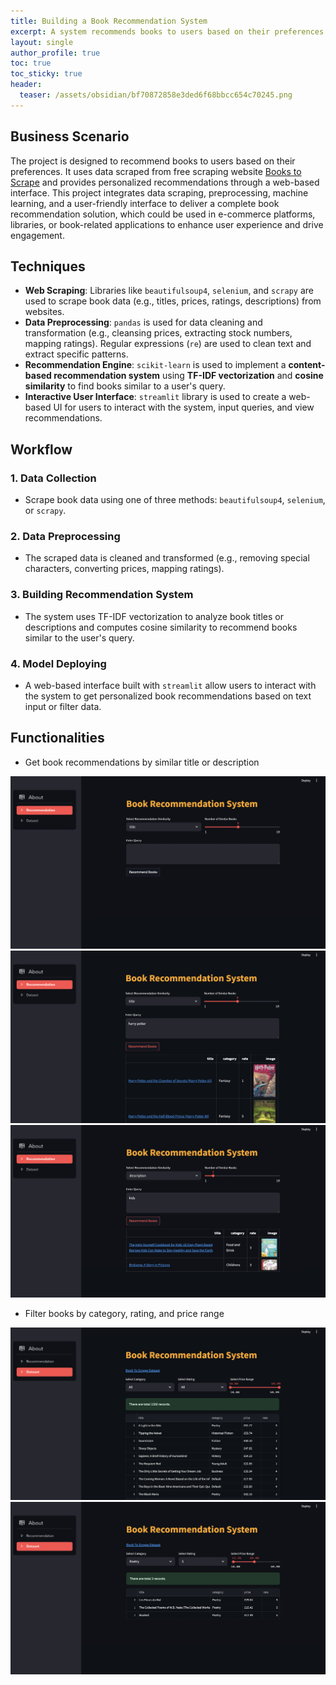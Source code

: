 ```yaml
---
title: Building a Book Recommendation System
excerpt: A system recommends books to users based on their preferences
layout: single
author_profile: true
toc: true
toc_sticky: true
header:
  teaser: /assets/obsidian/bf70872858e3ded6f68bbcc654c70245.png
---
```

## **Business Scenario**

The project is designed to recommend books to users based on their preferences. It uses data scraped from free scraping website [Books to Scrape](https://books.toscrape.com) and provides personalized recommendations through a web-based interface. This project integrates data scraping, preprocessing, machine learning, and a user-friendly interface to deliver a complete book recommendation solution, which could be used in e-commerce platforms, libraries, or book-related applications to enhance user experience and drive engagement.

## **Techniques**

- **Web Scraping**: Libraries like `beautifulsoup4`, `selenium`, and `scrapy` are used to scrape book data (e.g., titles, prices, ratings, descriptions) from websites.
- **Data Preprocessing**: `pandas` is used for data cleaning and transformation (e.g., cleansing prices, extracting stock numbers, mapping ratings). Regular expressions (`re`) are used to clean text and extract specific patterns.
- **Recommendation Engine**: `scikit-learn` is used to implement a **content-based recommendation system** using **TF-IDF vectorization** and **cosine similarity** to find books similar to a user's query.
- **Interactive User Interface**: `streamlit` library is used to create a web-based UI for users to interact with the system, input queries, and view recommendations.

## **Workflow**

### 1. **Data Collection**
- Scrape book data using one of three methods: `beautifulsoup4`, `selenium`, or `scrapy`.
### 2. **Data Preprocessing**
- The scraped data is cleaned and transformed (e.g., removing special characters, converting prices, mapping ratings).
### 3. **Building Recommendation System**
- The system uses TF-IDF vectorization to analyze book titles or descriptions and computes cosine similarity to recommend books similar to the user's query.
### 4. **Model Deploying**
-  A web-based interface built with `streamlit` allow users to interact with the system to get personalized book recommendations based on text input or filter data.

## **Functionalities**

- Get book recommendations by similar title or description
<img src="/assets/obsidian/bf70872858e3ded6f68bbcc654c70245.png" />

<img src="/assets/obsidian/1c6505653c3e19e0f8720e3b3feb2284.png" />

<img src="/assets/obsidian/de56ebb98b303f04a5919ebc2cffd34b.png" />

- Filter books by category, rating, and price range

<img src="/assets/obsidian/bacd956e83df6432227c36b093b7f1ce.png" />

<img src="/assets/obsidian/ad73877c8b48f729af9445206bcfdff2.png" />

